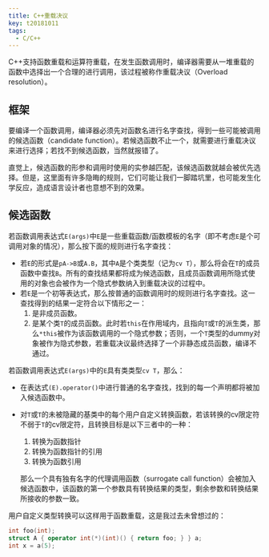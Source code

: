 ```yaml
---
title: C++重载决议
key: t20181011
tags:
  - C/C++
---
```


C++支持函数重载和运算符重载，在发生函数调用时，编译器需要从一堆重载的函数中选择出一个合理的进行调用，该过程被称作重载决议（Overload resolution）。

<!--more-->

## 框架

要编译一个函数调用，编译器必须先对函数名进行名字查找，得到一些可能被调用的候选函数（candidate function）。若候选函数不止一个，就需要进行重载决议来进行选择；若找不到候选函数，当然就报错了。

直觉上，候选函数的形参和调用时使用的实参越匹配，该候选函数就越会被优先选择。但是，这里面有许多隐晦的规则，它们可能让我们一脚踏坑里，也可能发生化学反应，造成语言设计者也意想不到的效果。

## 候选函数

若函数调用表达式`E(args)`中`E`是一些重载函数/函数模板的名字（即不考虑`E`是个可调用对象的情况），那么按下面的规则进行名字查找：

* 若`E`的形式是`pA->B`或`A.B`，其中`A`是个类类型（记为`cv T`），那么将会在`T`的成员函数中查找`B`。所有的查找结果都将成为候选函数，且成员函数调用所隐式使用的对象也会被作为一个隐式参数纳入到重载决议的过程中。
* 若`E`是一个初等表达式，那么按普通的函数调用时的规则进行名字查找。这一查找得到的结果一定符合以下情形之一：
  1. 是非成员函数。
  2. 是某个类`T`的成员函数。此时若`this`在作用域内，且指向`T`或`T`的派生类，那么`*this`被作为该函数调用的一个隐式参数；否则，一个`T`类型的dummy对象被作为隐式参数，若重载决议最终选择了一个非静态成员函数，编译不通过。

若函数调用表达式`E(args)`中的`E`具有类类型`cv T`，那么：

* 在表达式`(E).operator()`中进行普通的名字查找，找到的每一个声明都将被加入候选函数中。

* 对`T`或`T`的未被隐藏的基类中的每个用户自定义转换函数，若该转换的cv限定符不弱于`T`的cv限定符，且转换目标是以下三者中的一种：

  1. 转换为函数指针
  2. 转换为函数指针的引用
  3. 转换为函数引用

  那么一个具有独有名字的代理调用函数（surrogate call function）会被加入候选函数中，该函数的第一个参数具有转换结果的类型，剩余参数和转换结果所接收的参数一致。

用户自定义类型转换可以这样用于函数重载，这是我过去未曾想过的：

```cpp
int foo(int);
struct A { operator int(*)(int)() { return foo; } } a;
int x = a(5);
```


